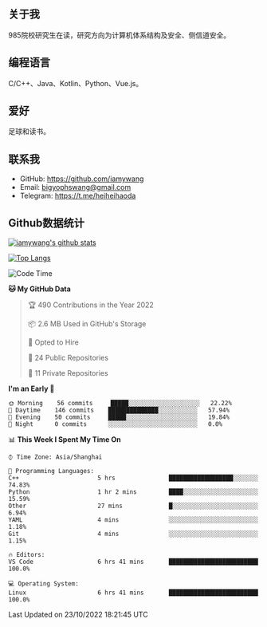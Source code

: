 ## 关于我

985院校研究生在读，研究方向为计算机体系结构及安全、侧信道安全。

## 编程语言

C/C++、Java、Kotlin、Python、Vue.js。

## 爱好

足球和读书。

## 联系我

- GitHub: https://github.com/iamywang
- Email: bigyophswang@gmail.com
- Telegram: https://t.me/heiheihaoda

## Github数据统计

[![iamywang's github stats](https://github-readme-stats.vercel.app/api?username=iamywang&count_private=true&show_icons=true)]()

[![Top Langs](https://github-readme-stats.vercel.app/api/top-langs/?username=iamywang&layout=compact)]()

<!--START_SECTION:waka-->
![Code Time](http://img.shields.io/badge/Code%20Time-613%20hrs%2033%20mins-blue)

**🐱 My GitHub Data** 

> 🏆 490 Contributions in the Year 2022
 > 
> 📦 2.6 MB Used in GitHub's Storage 
 > 
> 💼 Opted to Hire
 > 
> 📜 24 Public Repositories 
 > 
> 🔑 11 Private Repositories  
 > 
**I'm an Early 🐤** 

```text
🌞 Morning    56 commits     █████░░░░░░░░░░░░░░░░░░░░   22.22% 
🌆 Daytime    146 commits    ██████████████░░░░░░░░░░░   57.94% 
🌃 Evening    50 commits     █████░░░░░░░░░░░░░░░░░░░░   19.84% 
🌙 Night      0 commits      ░░░░░░░░░░░░░░░░░░░░░░░░░   0.0%

```


📊 **This Week I Spent My Time On** 

```text
⌚︎ Time Zone: Asia/Shanghai

💬 Programming Languages: 
C++                      5 hrs               ██████████████████░░░░░░░   74.83% 
Python                   1 hr 2 mins         ████░░░░░░░░░░░░░░░░░░░░░   15.59% 
Other                    27 mins             █░░░░░░░░░░░░░░░░░░░░░░░░   6.94% 
YAML                     4 mins              ░░░░░░░░░░░░░░░░░░░░░░░░░   1.18% 
Git                      4 mins              ░░░░░░░░░░░░░░░░░░░░░░░░░   1.15%

🔥 Editors: 
VS Code                  6 hrs 41 mins       █████████████████████████   100.0%

💻 Operating System: 
Linux                    6 hrs 41 mins       █████████████████████████   100.0%

```


 Last Updated on 23/10/2022 18:21:45 UTC
<!--END_SECTION:waka-->
